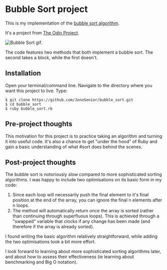 # Bubble Sort project

This is my implementation of the [bubble sort algorithm](https://en.wikipedia.org/wiki/Bubble_sort).

It's a project from [The Odin Project](https://www.theodinproject.com/courses/ruby-programming/lessons/advanced-building-blocks).

![Bubble Sort gif](https://upload.wikimedia.org/wikipedia/commons/c/c8/Bubble-sort-example-300px.gif).

The code features two methods that both implement a bubble sort. The second takes a block, while the first doesn't.

## Installation

Open your terminal/command line. Navigate to the directory where you want this project to live. Type:
```
$ git clone https://github.com/JonoSenior/bubble_sort.git
$ cd bubble_sort
$ ruby bubble_sort.rb
```

## Pre-project thoughts

This motivation for this project is to practice taking an algorithm and turning it into useful code. It's also a chance to get "under the hood" of Ruby and gain a basic understanding of what #sort does behind the scenes. 

## Post-project thoughts

The bubble sort is notoriously slow compared to more sophisticated sorting algorithms. I was happy to include two optimisations on its basic form in my code:
  1. Since each loop will necessarily push the final element to it's final position at the end of the array, you can ignore the final n elements after n loops.
  2. The method will automatically return once the array is sorted (rather than continuing through superfluous loops). This is achieved through a "swapped" variable that clocks if any change has been made (and therefore if the array is already sorted).

I found writing the basic algorithm relatively straightforward, while adding the two optimisations took a bit more effort.

I look forward to learning about more sophisticated sorting algorithms later, and about how to assess their effectiveness (ie learning about benchmarking and Big O notation).
